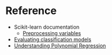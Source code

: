 # Reference

- Scikit-learn documentation
  - [Preprocessing variables](https://scikit-learn.org/stable/modules/preprocessing.html)
- [Evaluating classification models](https://www.analyticsvidhya.com/blog/2021/07/metrics-to-evaluate-your-classification-model-to-take-the-right-decisions/)
- [Understanding Polynomial Regression](https://www.analyticsvidhya.com/blog/2021/10/understanding-polynomial-regression-model/)
